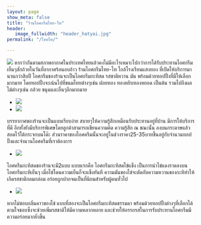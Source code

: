 ```yaml
---
layout: page
show_meta: false
title: "ร้านไอศกรีมไทย-ไท"
header:
   image_fullwidth: "header_hatyai.jpg"
permalink: "/ไทยไท/"

---
```

<img class="t60" src="{{ site.url }}/images/ไทยไท1.jpg">
	หากว่ากันตามสภาพอากาศในประเทศไทยแล้วคงไม่มีอะไรเหมาะไปกว่าการได้รับประทานไอศกรีมเย็นๆสักถ้วยในวันที่อากาศร้อนอบอ้าว ร้านไอศกรีมไทย-ไท ใกล้โรงเรียนแสงทอง ที่เปิดให้บริการมานานกว่าสิบปี ไอศกรีมของร้านจะเป็นไอศกรีมกะทิสด รสชาติหวาน มัน พร้อมด้วยทอปปิ้งที่มีให้เลือกมากมาย โดยทอปปิ้งจะเน้นไปที่ขนมไทยต่างๆเช่น ฝอยทอง  ทองหยิบทองหยอด เป็นต้น รวมไปถึงผลไม้ต่างๆเช่น กล้วย ขนุนและอื่นๆอีกมากมาย

<ul class="clearing-thumbs small-block-grid-2" data-clearing>
  <li><a href="{{ site.url }}/images/ไทยไท2.jpg"><img src="{{ site.url }}/images/ไทยไท2.jpg"></a></li>
  <li><a href="{{ site.url }}/images/ไทยไท3.jpg"><img src="{{ site.url }}/images/ไทยไท3.jpg"></a></li>
</ul>

บรรยากาศของร้านจะเป็นแบบเรียบง่าย สบายๆให้ความรู้สึกเหมือนรับประทานอยู่ที่บ้าน  มีการให้บริการที่ดี อีกทั้งยังมีบริการพิเศษโดยลูกค้าสามารถเขียนความคิด ความรู้สึก ณ ขณะนั้น ลงบนกระดาษแล้วสอดไว้ใต้กระจกบนโต๊ะ ส่วนราคาของไอศครีมนั้นจะอยู่ในช่วงราคา25-35บาทขึ้นอยู่กับจำนวนทอปปิ้งและจำนวนไอศครีมที่เราต้องการ

<p align="center">
<ul class="clearing-thumbs small-block-grid-1" data-clearing>
  <li><a href="{{ site.url }}/images/ไทยไท4.jpg"><img src="{{ site.url }}/images/ไทยไท4.jpg"></a></li>
</ul>
</p>

ไอศครีมกะทิสดของร้านจะมี2แบบ แบบแรกคือ ไอศกรีมกะทิสดไข่แข็ง เป็นการนำไข่แดงราดลงบนไอศกรีมกะทิเย็นๆ เมื่อไข่โดนความเย็นก็จะแข็งทันที ความมันของไข่จะตัดกับความหวานของกะทิทำให้เกิดรสชาติกลมกล่อม อร่อยถูกปากจนเป็นที่นิยมสำหรับผู้คนทั่วไป

<p align="center">
<ul class="clearing-thumbs small-block-grid-1" data-clearing>
  <li><a href="{{ site.url }}/images/ไทยไท5.jpg"><img src="{{ site.url }}/images/ไทยไท5.jpg"></a></li>
</ul>
</p>

หากไม่ชอบกลิ่นคาวของไข่ แบบที่สองจะเป็นไอศกรีมกะทิสดธรรมดา พร้อมด้วยทอปปิ้งต่างๆที่เลือกได้ตามใจชอบซึ่งจะช่วยเพิ่มรสชาติให้มีความหลากหลาย และช่วยให้อรรถรสในการรับประทานไอศกรีมมีความอร่อยมากยิ่งขึ้น
